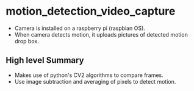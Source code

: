 # motion_detection_video_capture
* Camera is installed on a raspberry pi (raspbian OS).
* When camera detects motion, it uploads pictures of detected motion drop box. 

## High level Summary
* Makes use of python's CV2 algorithms to compare frames.
* Use image subtraction and averaging of pixels to detect motion.
